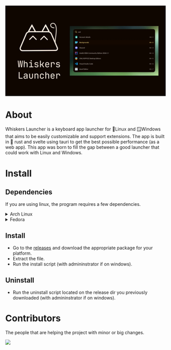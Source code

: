 
![Whiskers-Launcher-Cover](previews/cover.webp)

# About
Whiskers Launcher is a keyboard app launcher for 🐧Linux and 🪟Windows that aims to be easily customizable and support extensions. 
The app is built in 🦀 rust and svelte using tauri to get the best possible performance (as a web app). 
This app was born to fill the gap between a good launcher that could work with Linux and Windows.

# Install
## Dependencies
If you are using linux, the program requires a few dependencies.
<details>
  <summary>Arch Linux</summary>
  
```
sudo pacman -S --needed webkit2gtk base-devel curl wget file openssl appmenu-gtk-module gtk3 libappindicator-gtk3 librsvg libvips xdotool
```
</details>

<details>
  <summary>Fedora</summary>
  
```
sudo dnf install webkit2gtk4.0-devel openssl-devel curl wget file libappindicator-gtk3-devel librsvg2-devel libxdo
sudo dnf group install "C Development Tools and Libraries"
```
</details>

## Install
- Go to the [releases](https://github.com/Whiskers-Apps/whiskers-launcher/releases) and download the appropriate package for your platform.
- Extract the file.
- Run the install script (with admininstrator if on windows).

## Uninstall
- Run the uninstall script located on the release dir you previously downloaded (with admininstrator if on windows).

# Contributors
The people that are helping the project with minor or big changes.

<a href="https://github.com/whiskers-apps/whiskers-launcher/graphs/contributors">
  <img src="https://contrib.rocks/image?repo=whiskers-apps/whiskers-launcher" />
</a>
